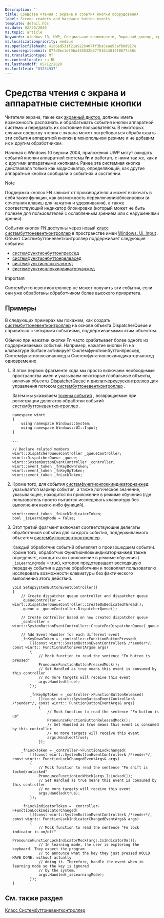 ```yaml
---
Description: ''
title: Средства чтения с экрана и события кнопки оборудования
label: Screen readers and hardware button events
template: detail.hbs
ms.date: 02/20/2020
ms.topic: article
keywords: Windows 10, UWP, Специальные возможности, Экранный диктор, средство чтения с экрана
ms.localizationpriority: medium
ms.openlocfilehash: 41c6ed531f21a922b407ff3ba5aae93afb8d917e
ms.sourcegitcommit: 87fd0ec1e706a460832b67f936a3014f0877a88c
ms.translationtype: MT
ms.contentlocale: ru-RU
ms.lasthandoff: 05/12/2020
ms.locfileid: "83234937"
---
```

# <a name="screen-readers-and-hardware-system-buttons"></a>Средства чтения с экрана и аппаратные системные кнопки

Читатели экрана, такие как [экранный диктор](https://support.microsoft.com/help/22798/windows-10-complete-guide-to-narrator), должны иметь возможность распознать и обрабатывать события кнопки аппаратной системы и передавать их состояние пользователям. В некоторых случаях средству чтения с экрана может потребоваться обрабатывать эти события аппаратной кнопки в монопольном режиме и не добавим их к другим обработчикам.

Начиная с Windows 10 версии 2004, приложения UWP могут ожидать событий кнопки аппаратной системы **fn** и работать с ними так же, как и с другими аппаратными кнопками. Ранее эта системная кнопка действовала только как модификатор, определяющий, как другие аппаратные кнопки сообщали о событиях и состоянии.

> [!NOTE]
> Поддержка кнопок FN зависит от производителя и может включать в себя такие функции, как возможность переключения/блокировки (и сочетания клавиш для нажатия и удерживания), а также соответствующий индикатор блокировки (который может не быть полезен для пользователей с ослабленным зрением или с нарушениями зрения).

События кнопок FN доступны через новый [класс систембуттоневентконтроллер](/uwp/api/windows.ui.input.systembuttoneventcontroller) в пространстве имен [Windows. UI. Input](/uwp/api/windows.ui.input) . Объект Систембуттоневентконтроллер поддерживает следующие события:

- [системфунктионбуттонпрессед](/uwp/api/windows.ui.input.systembuttoneventcontroller.systemfunctionbuttonpressed)
- [системфунктионбуттонрелеасед](/uwp/api/windows.ui.input.systembuttoneventcontroller.systemfunctionbuttonreleased)
- [системфунктионлоккчанжед](/uwp/api/windows.ui.input.systembuttoneventcontroller.systemfunctionlockchanged)
- [системфунктионлоккиндикаторчанжед](/uwp/api/windows.ui.input.systembuttoneventcontroller.systemfunctionlockindicatorchanged)

> [!Important]
> Систембуттоневентконтроллер не может получить эти события, если они уже обработаны обработчиком более высокого приоритета.

## <a name="examples"></a>Примеры

В следующих примерах мы покажем, как создать [систембуттоневентконтроллер](/uwp/api/windows.ui.input.systembuttoneventcontroller) на основе объекта DispatcherQueue и справиться с четырьмя событиями, поддерживаемыми этим объектом.

Обычно при нажатии кнопки Fn часто срабатывает более одного из поддерживаемых событий. Например, нажатие кнопки Fn на клавиатуре Surface активирует Системфунктионбуттонпрессед, Системфунктионлоккчанжед и Системфунктионлоккиндикаторчанжед одновременно.

1. В этом первом фрагменте кода мы просто включаем необходимые пространства имен и указываем некоторые глобальные объекты, включая объекты [DispatcherQueue](/uwp/api/windows.system.dispatcherqueue) и [диспатчеркуеуеконтроллер](/uwp/api/windows.system.dispatcherqueuecontroller) для управления потоком [систембуттоневентконтроллер](/uwp/api/windows.ui.input.systembuttoneventcontroller) .

   Затем мы указываем [токены событий](/uwp/cpp-ref-for-winrt/event-token) , возвращаемые при регистрации делегатов обработки событий [систембуттоневентконтроллер](/uwp/api/windows.ui.input.systembuttoneventcontroller) .

    ```cppwinrt
    namespace winrt
    {
        using namespace Windows::System;
        using namespace Windows::UI::Input;
    }

    ...

    // Declare related members
    winrt::DispatcherQueueController _queueController;
    winrt::DispatcherQueue _queue;
    winrt::SystemButtonEventController _controller;
    winrt::event_token _fnKeyDownToken;
    winrt::event_token _fnKeyUpToken;
    winrt::event_token _fnLockToken;
    ```

2. Кроме того, для события [системфунктионлоккиндикаторчанжед](/uwp/api/windows.ui.input.systembuttoneventcontroller.systemfunctionlockindicatorchanged) указывается маркер события, а также логическое значение, указывающее, находится ли приложение в режиме обучения (где пользователь просто пытается исследовать клавиатуру без выполнения каких-либо функций).

    ```cppwinrt
    winrt::event_token _fnLockIndicatorToken;
    bool _isLearningMode = false;
    ```

3. Этот третий фрагмент включает соответствующие делегаты обработчиков событий для каждого события, поддерживаемого объектом [систембуттоневентконтроллер](/uwp/api/windows.ui.input.systembuttoneventcontroller) .

   Каждый обработчик событий объявляет о произошедшем событии. Кроме того, обработчик Функтионлоккиндикаторчанжед также определяет, находится ли приложение в режиме обучения ( `_isLearningMode` = true), которое предотвращает восходящую передачу события в другие обработчики и позволяет пользователю исследовать возможности клавиатуры без фактического выполнения этого действия.

    ```cppwinrt
    void SetupSystemButtonEventController()
    {
        // Create dispatcher queue controller and dispatcher queue
        _queueController = winrt::DispatcherQueueController::CreateOnDedicatedThread();
        _queue = _queueController.DispatcherQueue();

        // Create controller based on new created dispatcher queue
        _controller = winrt::SystemButtonEventController::CreateForDispatcherQueue(_queue);

        // Add Event Handler for each different event
        _fnKeyDownToken = _controller->FunctionButtonPressed(
            [](const winrt::SystemButtonEventController& /*sender*/, const winrt:: FunctionButtonEventArgs& args)
            {
                // Mock function to read the sentence "Fn button is pressed"
                PronounceFunctionButtonPressedMock();
                // Set Handled as true means this event is consumed by this controller
                // no more targets will receive this event
                args.Handled(true);
            });

            _fnKeyUpToken = _controller->FunctionButtonReleased(
                [](const winrt::SystemButtonEventController& /*sender*/, const winrt:: FunctionButtonEventArgs& args)
                {
                    // Mock function to read the sentence "Fn button is up"
                    PronounceFunctionButtonReleasedMock();
                    // Set Handled as true means this event is consumed by this controller
                    // no more targets will receive this event
                    args.Handled(true);
                });

        _fnLockToken = _controller->FunctionLockChanged(
            [](const winrt::SystemButtonEventController& /*sender*/, const winrt:: FunctionLockChangedEventArgs& args)
            {
                // Mock function to read the sentence "Fn shift is locked/unlocked"
                PronounceFunctionLockMock(args.IsLocked());
                // Set Handled as true means this event is consumed by this controller
                // no more targets will receive this event
                args.Handled(true);
            });

        _fnLockIndicatorToken = _controller->FunctionLockIndicatorChanged(
            [](const winrt::SystemButtonEventController& /*sender*/, const winrt:: FunctionLockIndicatorChangedEventArgs& args)
            {
                // Mock function to read the sentence "Fn lock indicator is on/off"
                PronounceFunctionLockIndicatorMock(args.IsIndicatorOn());
                // In learning mode, the user is exploring the keyboard. They expect the program
                // to announce what the key they just pressed WOULD HAVE DONE, without actually
                // doing it. Therefore, handle the event when in learning mode so the key is ignored
                // by the system.
                args.Handled(_isLearningMode);
            });
    }
    ```

## <a name="see-also"></a>См. также раздел

[Класс Систембуттоневентконтроллер](/uwp/api/windows.ui.input.systembuttoneventcontroller)
